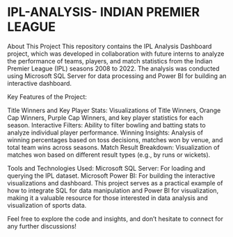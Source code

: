 # IPL-ANALYSIS- INDIAN PREMIER LEAGUE 

About This Project
This repository contains the IPL Analysis Dashboard project, which was developed in collaboration with future interns to analyze the performance of teams, players, and match statistics from the Indian Premier League (IPL) seasons 2008 to 2022. The analysis was conducted using Microsoft SQL Server for data processing and Power BI for building an interactive dashboard.


Key Features of the Project:


Title Winners and Key Player Stats: Visualizations of Title Winners, Orange Cap Winners, Purple Cap Winners, and key player statistics for each season.
Interactive Filters: Ability to filter bowling and batting stats to analyze individual player performance.
Winning Insights: Analysis of winning percentages based on toss decisions, matches won by venue, and total team wins across seasons.
Match Result Breakdown: Visualization of matches won based on different result types (e.g., by runs or wickets).


Tools and Technologies Used:
Microsoft SQL Server: For loading and querying the IPL dataset.
Microsoft Power BI: For building the interactive visualizations and dashboard.
This project serves as a practical example of how to integrate SQL for data manipulation and Power BI for visualization, making it a valuable resource for those interested in data analysis and visualization of sports data.


Feel free to explore the code and insights, and don’t hesitate to connect for any further discussions!

